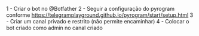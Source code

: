 1 - Criar o bot no @Botfather
2 - Seguir a configuração do pyrogram conforme https://telegramplayground.github.io/pyrogram/start/setup.html
3 - Criar um canal privado e restrito (não permite encaminhar)
4 - Colocar o bot criado como admin no canal criado

